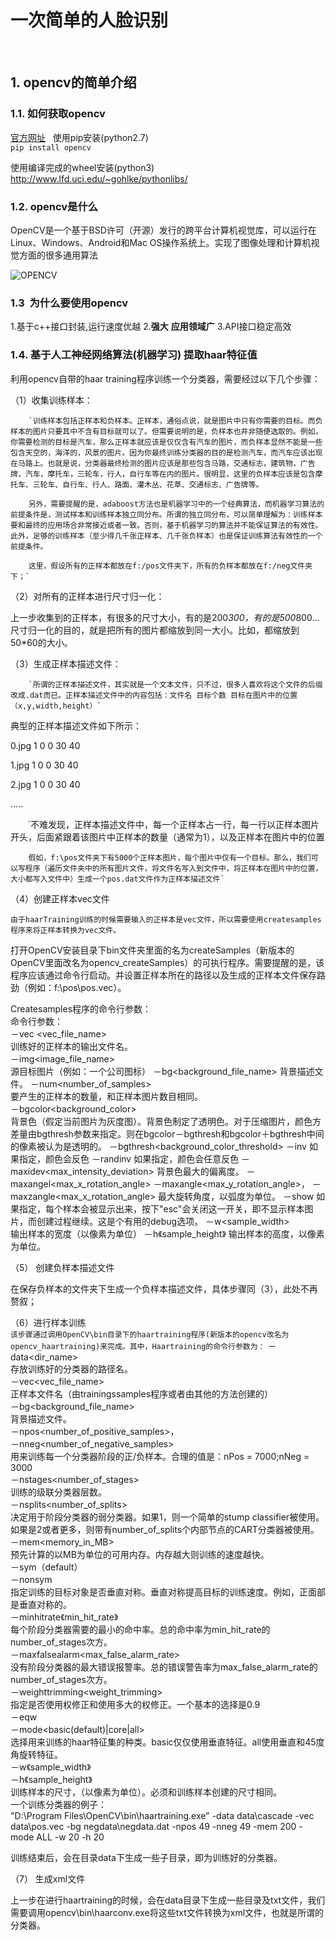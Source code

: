 # 一次简单的人脸识别
    
## 1. opencv的简单介绍

### 1.1. 如何获取opencv

[官方网址]("http://opencv.org")
  
使用pip安装(python2.7)  
`pip install opencv`

使用编译完成的wheel安装(python3)  
http://www.lfd.uci.edu/~gohlke/pythonlibs/


### 1.2. opencv是什么
  
OpenCV是一个基于BSD许可（开源）发行的跨平台计算机视觉库，可以运行在Linux、Windows、Android和Mac OS操作系统上。实现了图像处理和计算机视觉方面的很多通用算法

![OPENCV](http://opencv.org/assets/theme/logo.png)
  
### 1.3  为什么要使用opencv
  
1.基于c++接口封装,运行速度优越
2.__强大__ __应用领域广__
3.API接口稳定高效
  
### 1.4. 基于人工神经网络算法(机器学习) 提取haar特征值

利用opencv自带的haar training程序训练一个分类器，需要经过以下几个步骤：  

（1）收集训练样本：  

        `训练样本包括正样本和负样本。正样本，通俗点说，就是图片中只有你需要的目标。而负样本的图片只要其中不含有目标就可以了。但需要说明的是，负样本也并非随便选取的。例如，你需要检测的目标是汽车，那么正样本就应该是仅仅含有汽车的图片，而负样本显然不能是一些包含天空的，海洋的，风景的图片。因为你最终训练分类器的目的是检测汽车，而汽车应该出现在马路上。也就是说，分类器最终检测的图片应该是那些包含马路，交通标志，建筑物，广告牌，汽车，摩托车，三轮车，行人，自行车等在内的图片。很明显，这里的负样本应该是包含摩托车、三轮车、自行车、行人、路面、灌木丛、花草、交通标志、广告牌等。

        另外，需要提醒的是，adaboost方法也是机器学习中的一个经典算法，而机器学习算法的前提条件是，测试样本和训练样本独立同分布。所谓的独立同分布，可以简单理解为：训练样本要和最终的应用场合非常接近或者一致。否则，基于机器学习的算法并不能保证算法的有效性。此外，足够的训练样本（至少得几千张正样本、几千张负样本）也是保证训练算法有效性的一个前提条件。

        这里，假设所有的正样本都放在f:/pos文件夹下，所有的负样本都放在f:/neg文件夹下；`

（2）对所有的正样本进行尺寸归一化：  

上一步收集到的正样本，有很多的尺寸大小，有的是200*300，有的是500*800...尺寸归一化的目的，就是把所有的图片都缩放到同一大小。比如，都缩放到50*60的大小。

（3）生成正样本描述文件：  

        `所谓的正样本描述文件，其实就是一个文本文件，只不过，很多人喜欢将这个文件的后缀改成.dat而已。正样本描述文件中的内容包括：文件名 目标个数 目标在图片中的位置（x,y,width,height）`

典型的正样本描述文件如下所示：  
  
0.jpg 1 0 0 30 40  
  
1.jpg 1 0 0 30 40  
  
2.jpg 1 0 0 30 40  
  
.....

        `不难发现，正样本描述文件中，每一个正样本占一行，每一行以正样本图片开头，后面紧跟着该图片中正样本的数量（通常为1），以及正样本在图片中的位置

        假如，f:\pos文件夹下有5000个正样本图片，每个图片中仅有一个目标。那么，我们可以写程序（遍历文件夹中的所有图片文件，将文件名写入到文件中，将正样本在图片中的位置，大小都写入文件中）生成一个pos.dat文件作为正样本描述文件`

（4）创建正样本vec文件

    由于haarTraining训练的时候需要输入的正样本是vec文件，所以需要使用createsamples程序来将正样本转换为vec文件。

打开OpenCV安装目录下bin文件夹里面的名为createSamples（新版本的OpenCV里面改名为opencv_createSamples）的可执行程序。需要提醒的是，该程序应该通过命令行启动。并设置正样本所在的路径以及生成的正样本文件保存路劲（例如：f:\pos\pos.vec）。

Createsamples程序的命令行参数：  
命令行参数：  
－vec <vec_file_name>  
训练好的正样本的输出文件名。  
－img<image_file_name>  
源目标图片（例如：一个公司图标） 
－bg<background_file_name> 
背景描述文件。 
－num<number_of_samples>  
要产生的正样本的数量，和正样本图片数目相同。  
－bgcolor<background_color>  
背景色（假定当前图片为灰度图）。背景色制定了透明色。对于压缩图片，颜色方差量由bgthresh参数来指定。则在bgcolor－bgthresh和bgcolor＋bgthresh中间的像素被认为是透明的。
－bgthresh<background_color_threshold>
－inv
如果指定，颜色会反色
－randinv
如果指定，颜色会任意反色
－maxidev<max_intensity_deviation>
背景色最大的偏离度。
－maxangel<max_x_rotation_angle>
－maxangle<max_y_rotation_angle>，
－maxzangle<max_x_rotation_angle>
最大旋转角度，以弧度为单位。
－show
如果指定，每个样本会被显示出来，按下"esc"会关闭这一开关，即不显示样本图片，而创建过程继续。这是个有用的debug选项。
－w<sample_width>  
输出样本的宽度（以像素为单位） 
－h《sample_height》
输出样本的高度，以像素为单位。  
  
（5） 创建负样本描述文件  

在保存负样本的文件夹下生成一个负样本描述文件，具体步骤同（3），此处不再赘叙；   

（6）进行样本训练  
`该步骤通过调用OpenCV\bin目录下的haartraining程序(新版本的opencv改名为opencv_haartraining)来完成。其中，Haartraining的命令行参数为：`
－data<dir_name>  
存放训练好的分类器的路径名。  
－vec<vec_file_name>  
正样本文件名（由trainingssamples程序或者由其他的方法创建的）  
－bg<background_file_name>  
背景描述文件。  
－npos<number_of_positive_samples>，  
－nneg<number_of_negative_samples>  
用来训练每一个分类器阶段的正/负样本。合理的值是：nPos = 7000;nNeg = 3000  
－nstages<number_of_stages>  
训练的级联分类器层数。  
－nsplits<number_of_splits>  
决定用于阶段分类器的弱分类器。如果1，则一个简单的stump classifier被使用。如果是2或者更多，则带有number_of_splits个内部节点的CART分类器被使用。  
－mem<memory_in_MB>   
预先计算的以MB为单位的可用内存。内存越大则训练的速度越快。  
－sym（default）  
－nonsym  
指定训练的目标对象是否垂直对称。垂直对称提高目标的训练速度。例如，正面部是垂直对称的。  
－minhitrate《min_hit_rate》  
每个阶段分类器需要的最小的命中率。总的命中率为min_hit_rate的number_of_stages次方。  
－maxfalsealarm<max_false_alarm_rate>  
没有阶段分类器的最大错误报警率。总的错误警告率为max_false_alarm_rate的number_of_stages次方。  
－weighttrimming<weight_trimming>  
指定是否使用权修正和使用多大的权修正。一个基本的选择是0.9  
－eqw  
－mode<basic(default)|core|all>  
选择用来训练的haar特征集的种类。basic仅仅使用垂直特征。all使用垂直和45度角旋转特征。  
－w《sample_width》  
－h《sample_height》  
训练样本的尺寸，（以像素为单位）。必须和训练样本创建的尺寸相同。  
一个训练分类器的例子：  
"D:\Program Files\OpenCV\bin\haartraining.exe"   -data data\cascade -vec data\pos.vec -bg negdata\negdata.dat -npos 49 -nneg 49 -mem 200 -mode ALL -w 20 -h 20  
  
训练结束后，会在目录data下生成一些子目录，即为训练好的分类器。  
  
（7） 生成xml文件  
  
上一步在进行haartraining的时候，会在data目录下生成一些目录及txt文件，我们需要调用opencv\bin\haarconv.exe将这些txt文件转换为xml文件，也就是所谓的分类器。 


 

